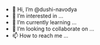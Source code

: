 - 👋 Hi, I’m @dushi-navodya
- 👀 I’m interested in ...
- 🌱 I’m currently learning ...
- 💞️ I’m looking to collaborate on ...
- 📫 How to reach me ...

<!---
dushi-navodya/dushi-navodya is a ✨ special ✨ repository because its `README.md` (this file) appears on your GitHub profile.
You can click the Preview link to take a look at your changes.
--->
